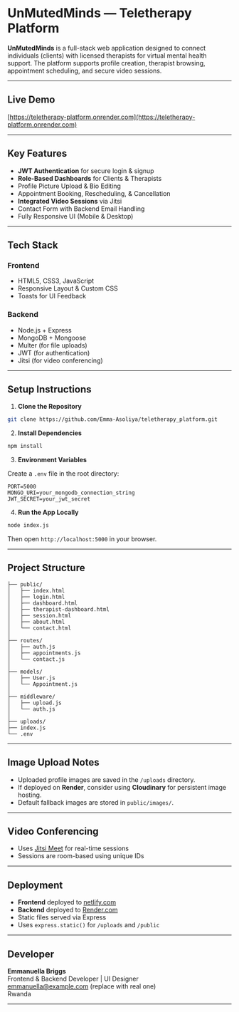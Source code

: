 # UnMutedMinds — Teletherapy Platform

**UnMutedMinds** is a full-stack web application designed to connect individuals (clients) with licensed therapists for virtual mental health support. The platform supports profile creation, therapist browsing, appointment scheduling, and secure video sessions.

---

## Live Demo

[https://teletherapy-platform.onrender.com](https://teletherapy-platform.onrender.com)

---

## Key Features

- **JWT Authentication** for secure login & signup
- **Role-Based Dashboards** for Clients & Therapists
- Profile Picture Upload & Bio Editing
- Appointment Booking, Rescheduling, & Cancellation
- **Integrated Video Sessions** via Jitsi
- Contact Form with Backend Email Handling
- Fully Responsive UI (Mobile & Desktop)

---

## Tech Stack

### Frontend

- HTML5, CSS3, JavaScript
- Responsive Layout & Custom CSS
- Toasts for UI Feedback

### Backend

- Node.js + Express
- MongoDB + Mongoose
- Multer (for file uploads)
- JWT (for authentication)
- Jitsi (for video conferencing)

---

## Setup Instructions

1. **Clone the Repository**

```bash
git clone https://github.com/Emma-Asoliya/teletherapy_platform.git
```

2. **Install Dependencies**

```bash
npm install
```

3. **Environment Variables**

Create a `.env` file in the root directory:

```env
PORT=5000
MONGO_URI=your_mongodb_connection_string
JWT_SECRET=your_jwt_secret
```

4. **Run the App Locally**

```bash
node index.js
```

Then open `http://localhost:5000` in your browser.

---

## Project Structure

```
├── public/
│   ├── index.html
│   ├── login.html
│   ├── dashboard.html
│   ├── therapist-dashboard.html
│   ├── session.html
│   ├── about.html
│   └── contact.html
│
├── routes/
│   ├── auth.js
│   ├── appointments.js
│   └── contact.js
│
├── models/
│   ├── User.js
│   └── Appointment.js
│
├── middleware/
│   ├── upload.js
│   └── auth.js
│
├── uploads/
├── index.js
└── .env
```

---

## Image Upload Notes

- Uploaded profile images are saved in the `/uploads` directory.
- If deployed on **Render**, consider using **Cloudinary** for persistent image hosting.
- Default fallback images are stored in `public/images/`.

---

## Video Conferencing

- Uses [Jitsi Meet](https://jitsi.org) for real-time sessions
- Sessions are room-based using unique IDs

---

## Deployment

- **Frontend** deployed to [netlify.com](https://netlify.com)
- **Backend** deployed to [Render.com](https://render.com)
- Static files served via Express
- Uses `express.static()` for `/uploads` and `/public`

---

## Developer

**Emmanuella Briggs**  
Frontend & Backend Developer | UI Designer  
 emmanuella@example.com (replace with real one)  
 Rwanda

---
